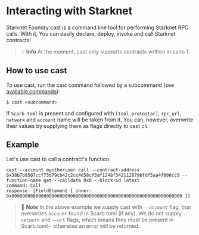 # Interacting with Starknet

Starknet Foundry cast is a command line tool for performing Starknet RPC calls. With it, You can easily declare, deploy, invoke and call Starknet contracts!

> 💡 **Info**
> At the moment, cast only supports contracts written in cairo 1.

## How to use cast

To use cast, run the cast command followed by a subcommand (see [available commands](../reference/cast/index.html)):
```shell
$ cast <subcommand>
```

If `Scarb.toml` is present and configured with `[tool.protostar]`, `rpc_url`, `network` and `account` name will be taken from it. You can, however, overwrite their values by supplying them as flags directly to cast cli.

## Example

Let's use cast to call a contract's function:

```shell
cast --account myotheruser call --contract-address 0x38b7b9507ccf73d79cb42c2cc4e58cf3af1248f342112879bfdf5aa4f606cc9 --function-name get --calldata 0x0 --block-id latest
command: Call
response: [FieldElement { inner: 0x0000000000000000000000000000000000000000000000000000000000000000 }]

```

> 📝 **Note**
> In the above example we supply cast with `--account` flag, that overwrites `account` found in Scarb.toml (if any). We do not supply `--network` and `--url` flags, which means they must be present in Scarb.toml - otherwise an error will be returned.
